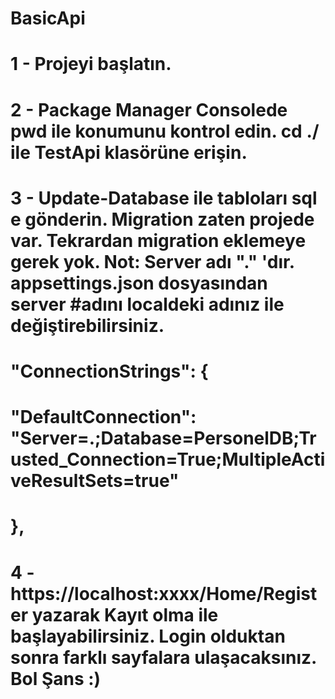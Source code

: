 # BasicApi

# 1 - Projeyi başlatın.
# 2 - Package Manager Consolede pwd ile konumunu kontrol edin. cd ./ ile TestApi klasörüne erişin.
# 3 - Update-Database ile tabloları sql e gönderin. Migration zaten projede var. Tekrardan migration eklemeye gerek yok. Not: Server adı "." 'dır. appsettings.json dosyasından server #adını localdeki adınız ile değiştirebilirsiniz.
# "ConnectionStrings": {
#   "DefaultConnection": "Server=.;Database=PersonelDB;Trusted_Connection=True;MultipleActiveResultSets=true"
#  },
# 4 - https://localhost:xxxx/Home/Register yazarak Kayıt olma ile başlayabilirsiniz. Login olduktan sonra farklı sayfalara ulaşacaksınız. Bol Şans :)